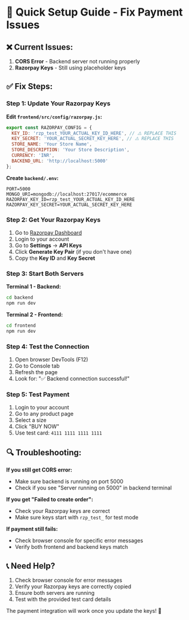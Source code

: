 # 🚀 Quick Setup Guide - Fix Payment Issues

## ❌ Current Issues:
1. **CORS Error** - Backend server not running properly
2. **Razorpay Keys** - Still using placeholder keys

## ✅ Fix Steps:

### Step 1: Update Your Razorpay Keys

**Edit `frontend/src/config/razorpay.js`:**
```javascript
export const RAZORPAY_CONFIG = {
  KEY_ID: 'rzp_test_YOUR_ACTUAL_KEY_ID_HERE', // ⚠️ REPLACE THIS
  KEY_SECRET: 'YOUR_ACTUAL_SECRET_KEY_HERE', // ⚠️ REPLACE THIS
  STORE_NAME: 'Your Store Name',
  STORE_DESCRIPTION: 'Your Store Description',
  CURRENCY: 'INR',
  BACKEND_URL: 'http://localhost:5000'
};
```

**Create `backend/.env`:**
```env
PORT=5000
MONGO_URI=mongodb://localhost:27017/ecommerce
RAZORPAY_KEY_ID=rzp_test_YOUR_ACTUAL_KEY_ID_HERE
RAZORPAY_KEY_SECRET=YOUR_ACTUAL_SECRET_KEY_HERE
```

### Step 2: Get Your Razorpay Keys

1. Go to [Razorpay Dashboard](https://dashboard.razorpay.com/)
2. Login to your account
3. Go to **Settings** → **API Keys**
4. Click **Generate Key Pair** (if you don't have one)
5. Copy the **Key ID** and **Key Secret**

### Step 3: Start Both Servers

**Terminal 1 - Backend:**
```bash
cd backend
npm run dev
```

**Terminal 2 - Frontend:**
```bash
cd frontend
npm run dev
```

### Step 4: Test the Connection

1. Open browser DevTools (F12)
2. Go to Console tab
3. Refresh the page
4. Look for: "✅ Backend connection successful!"

### Step 5: Test Payment

1. Login to your account
2. Go to any product page
3. Select a size
4. Click "BUY NOW"
5. Use test card: `4111 1111 1111 1111`

## 🔍 Troubleshooting:

**If you still get CORS error:**
- Make sure backend is running on port 5000
- Check if you see "Server running on 5000" in backend terminal

**If you get "Failed to create order":**
- Check your Razorpay keys are correct
- Make sure keys start with `rzp_test_` for test mode

**If payment still fails:**
- Check browser console for specific error messages
- Verify both frontend and backend keys match

## 📞 Need Help?

1. Check browser console for error messages
2. Verify your Razorpay keys are correctly copied
3. Ensure both servers are running
4. Test with the provided test card details

The payment integration will work once you update the keys! 🎉 